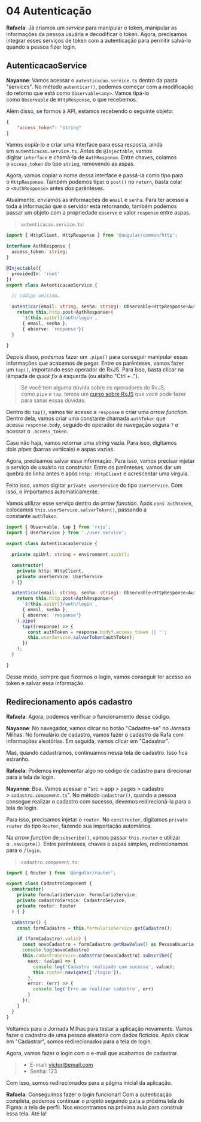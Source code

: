 # 04 Autenticação

**Rafaela**: Já criamos um _service_ para manipular o token, manipular as informações da pessoa usuária e decodificar o token. Agora, precisamos integrar esses serviços de token com a autenticação para permitir salvá-lo quando a pessoa fizer login.

## AutenticacaoService

**Nayanne**: Vamos acessar o `autenticacao.service.ts` dentro da pasta "services". No método `autenticar()`, podemos começar com a modificação do retorno que está como `Observable<any>`. Vamos tipá-lo como `Observable` de `HttpResponse`, o que recebemos.

Além disso, se formos à API, estamos recebendo o seguinte objeto:

```json
{
    "access_token": "string"
}
```

Vamos copiá-lo e criar uma interface para essa resposta, ainda em `autenticacao.service.ts`. Antes de `@Injectable`, vamos digitar `interface` e chamá-la de `AuthResponse`. Entre chaves, colamos o `access_token` do tipo `string`, removendo as aspas.

Agora, vamos copiar o nome dessa interface e passá-la como tipo para o `HttpResponse`. Também podemos tipar o `post()` no `return`, basta colar o `<AuthResponse>` antes dos parênteses.

Atualmente, enviamos as informações de `email` e `senha`. Para ter acesso a toda a informação que o servidor está retornando, também podemos passar um objeto com a propriedade `observe` e valor `response` entre aspas.

> `autenticacao.service.ts`:

```ts
import { HttpClient, HttpResponse } from '@angular/common/http';

interface AuthResponse {
  access_token: string;
}

@Injectable({
  providedIn: 'root'
})
export class AutenticacaoService {

  // código omitido…

  autenticar(email: string, senha: string): Observable<HttpResponse<AuthResponse>> {
    return this.http.post<AuthResponse>(
      `${this.apiUrl}/auth/login`,
      { email, senha },
      { observe: 'response'})
  }

}
```

Depois disso, podemos fazer um `.pipe()` para conseguir manipular essas informações que acabamos de pegar. Entre os parênteses, vamos fazer um `tap()`, importando esse operador de RxJS. Para isso, basta clicar na lâmpada de _quick fix_ à esquerda (ou atalho "Ctrl + .").

> Se você tem alguma dúvida sobre os operadores do RxJS, como `pipe` e `tap`, temos um [curso sobre RxJS](https://cursos.alura.com.br/course/rxjs-angular-programando-forma-reativa) que você pode fazer para sanar essas dúvidas.

Dentro do `tap()`, vamos ter acesso a `response` e criar uma _arrow function_. Dentro dela, vamos criar uma constante chamada `authToken` que acessa `response.body`, seguido do operador de navegação segura `?` e acessar o `.access_token`.

Caso não haja, vamos retornar uma _string_ vazia. Para isso, digitamos dois _pipes_ (barras verticais) e aspas vazias.

Agora, precisamos salvar essa informação. Para isso, vamos precisar injetar o serviço de usuário no construtor. Entre os parênteses, vamos dar um quebra de linha antes e após `http: HttpClient` e acrescentar uma vírgula.

Feito isso, vamos digitar `private userService` do tipo `UserService`. Com isso, o importamos automaticamente.

Vamos utilizar esse serviço dentro da _arrow function_. Após `cons authtoken`, colocamos `this.userService.salvarToken()`, passando a constante `authToken`.

```ts
import { Observable, tap } from 'rxjs';
import { UserService } from './user.service';

export class AutenticacaoService {

  private apiUrl: string = environment.apiUrl;

  constructor(
    private http: HttpClient,
    private userService: UserService
  ) {}

  autenticar(email: string, senha: string): Observable<HttpResponse<AuthResponse>> {
    return this.http.post<AuthResponse>(
      `${this.apiUrl}/auth/login`,
      { email, senha },
      { observe: 'response'}
    ).pipe(
      tap((response) => {
        const authToken = response.body?.access_token || '';
        this.userService.salvarToken(authToken);
      })
    );
  }

}
```

Desse modo, sempre que fizermos o login, vamos conseguir ter acesso ao token e salvar essa informação.

## Redirecionamento após cadastro

**Rafaela**: Agora, podemos verificar o funcionamento desse código.

**Nayanne**: No navegador, vamos clicar no botão "Cadastre-se" no Jornada Milhas. No formulário de cadastro, vamos fazer o cadastro da Rafa com informações aleatórias. Em seguida, vamos clicar em "Cadastrar".

Mas, quando cadastramos, continuamos nessa tela de cadastro. Isso fica estranho.

**Rafaela**: Podemos implementar algo no código de cadastro para direcionar para a tela de login.

**Nayanne**: Boa. Vamos acessar o "src > app > pages > cadastro > `cadastro.component.ts`". No método `cadastrar()`, quando a pessoa consegue realizar o cadastro com sucesso, devemos redirecioná-la para a tela de login.

Para isso, precisamos injetar o `router`. No `constructor`, digitamos `private router` do tipo `Router`, fazendo sua importação automática.

Na _arrow function_ de `subscribe()`, vamos passar `this.router` e utilizar o `.navigate()`. Entre parênteses, chaves e aspas simples, redirecionamos para o `/login`.

> `cadastro.component.ts`:

```ts
import { Router } from '@angular/router';

export class CadastroComponent {
  constructor(
    private formularioService: FormularioService,
    private cadastroService: CadastroService,
    private router: Router
  ) { }

  cadastrar() {
    const formCadastro = this.formularioService.getCadastro();

    if (formCadastro?.valid) {
      const novoCadastro = formCadastro.getRawValue() as PessoaUsuaria;
      console.log(novoCadastro)
      this.cadastroService.cadastrar(novoCadastro).subscribe({
        next: (value) => {
          console.log('Cadastro realizado com sucesso', value);
          this.router.navigate(['/login']);
        },
        error: (err) => {
          console.log('Erro ao realizar cadastro', err)
        }
      });
    }
  }
}
```

Voltamos para o Jornada Milhas para testar a aplicação novamente. Vamos fazer o cadastro de uma pessoa aleatória com dados fictícios. Após clicar em "Cadastrar", somos redirecionados para a tela de login.

Agora, vamos fazer o login com o e-mail que acabamos de cadastrar.

> - E-mail: victor@email.com
> - Senha: 123

Com isso, somos redirecionados para a página inicial da aplicação.

**Rafaela**: Conseguimos fazer o login funcionar! Com a autenticação completa, podemos continuar o projeto seguindo para a próxima tela do Figma: a tela de perfil. Nos encontramos na próxima aula para construir essa tela. Até lá!